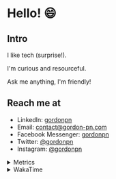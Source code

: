 # Hello! 😄

## Intro

I like tech (surprise!).

I'm curious and resourceful.

Ask me anything, I'm friendly!

## Reach me at

- LinkedIn: [gordonpn](https://www.linkedin.com/in/gordonpn/)
- Email: [contact@gordon-pn.com](mailto:contact@gordon-pn.com)
- Facebook Messenger: [gordonpn](https://www.messenger.com/t/Gordonpn)
- Twitter: [@gordonpn](https://twitter.com/Gordonpn)
- Instagram: [@gordonpn](https://www.instagram.com/gordonpn/)

<details>
  <summary>Metrics</summary>

  <img align="center" src="https://github.com/gordonpn/gordonpn/blob/master/github-metrics.svg" alt="GitHub Metrics">

</details>

<details>
  <summary>WakaTime</summary>

  <!--START_SECTION:waka-->
📊 **This Week I Spent My Time On** 

```text
💬 Programming Languages: 
TypeScript               5 hrs 56 mins       ████████████████░░░░░░░░░   64.71 % 
Java                     1 hr 1 min          ███░░░░░░░░░░░░░░░░░░░░░░   11.23 % 
Text                     39 mins             ██░░░░░░░░░░░░░░░░░░░░░░░   07.15 % 
JSON                     31 mins             █░░░░░░░░░░░░░░░░░░░░░░░░   05.71 % 
Brazil Dependency Config 19 mins             █░░░░░░░░░░░░░░░░░░░░░░░░   03.62 % 

🔥 Editors: 
Intellijidea             8 hrs 33 mins       ███████████████████████░░   93.32 % 
VS Code                  36 mins             ██░░░░░░░░░░░░░░░░░░░░░░░   06.68 % 
```


 Last Updated on 28/05/2024 16:21:42 UTC
<!--END_SECTION:waka-->
</details>
